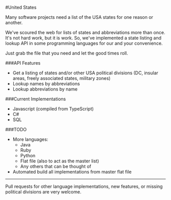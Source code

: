 #United States

Many software projects need a list of the USA states for one reason or another.

We've scoured the web for lists of states and abbreviations more than once. It's not hard work, but it is work. So, we've implemented a state listing and lookup API in some programming languages for our and your convenience.

Just grab the file that you need and let the good times roll.

###API Features

- Get a listing of states and/or other USA political divisions (DC, insular areas, freely associated states, military zones)
- Lookup names by abbreviations
- Lookup abbreviations by name

###Current Implementations

- Javascript (compiled from TypeScript)
- C#
- SQL

###TODO

- More languages:
  - Java
  - Ruby
  - Python
  - Flat file (also to act as the master list)
  - Any others that can be thought of
- Automated build all implementations from master flat file

---

Pull requests for other language implementations, new features, or missing political divisions are very welcome.